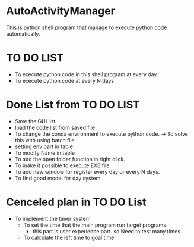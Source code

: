 # AutoActivityManager

This is python shell program that manage to execute python code automatically.



# TO DO LIST

+ To execute python code in this shell program at every day. 
+ To execute python code at every N days


# Done List from TO DO LIST

+ Save the GUI list 
+ load the code list from saved file
+ To change the conda environment to execute python code. -> To solve this with using batch file
+ setting env part in table
+ To modify Name in table
+ To add the open folder function in right click.
+ To make it possible to execute EXE file 
+ To add new window for register every day or every N days.
+ To find good model for day system


# Cenceled plan in TO DO List

+ To implement the timer system
   - To set the time that the main program run target programs. 
      * this part is user experience part. so Need to test many times.
   - To calculate the left time to goal time.
